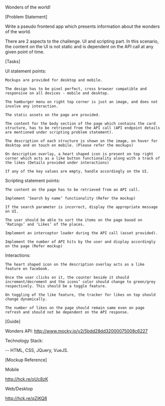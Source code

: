 Wonders of the world!

[Problem Statement]

Write a pseudo frontend app which presents information about the wonders of the world.

There are 2 aspects to the challenge. UI and scripting part. In this scenario, the content on the UI is not static and is dependent on the API call at any given point of time.

 

[Tasks]

UI statement points:

 

    Mockups are provided for desktop and mobile.

    The design has to be pixel perfect, cross browser compatible and responsive on all devices - mobile and desktop.

    The hamburger menu on right top corner is just an image, and does not involve any interaction.

    The static assets on the page are provided.

    The content for the body section of the page which contains the card structure, has to be retrieved from the API call (API endpoint details are mentioned under scripting problem statement).

    The description of each structure is shown on the image, on hover for desktop and on touch on mobile. (Please refer the mockups)

    On description overlay, a heart shaped icon is present on top right corner which acts as a like button functionality along with a track of the likes (Details provided under interactions)

    If any of the key values are empty, handle accordingly on the UI.

 

Scripting statement points:

 

    The content on the page has to be retrieved from an API call.

    Implement ‘Search by name’ functionality (Refer the mockup)

    If the search parameter is incorrect, display the appropriate message on UI.

    The user should be able to sort the items on the page based on ‘Ratings’ and ‘Likes’ of the places.

    Implement an interceptor loader during the API call (asset provided).

    Implement the number of API hits by the user and display accordingly on the page (Refer mockup)

 

Interactions:

 

    The heart shaped icon on the description overlay acts as a like feature on facebook.

    Once the user clicks on it, the counter beside it should increment/decrement and the icons’ color should change to green/grey respectively. This should be a toggle feature.

    On toggling of the like feature, the tracker for likes on top should change dynamically.

    The number of likes on the page should remain same even on page refresh and should not be dependent on the API response.


 

[Guide]

Wonders API: http://www.mocky.io/v2/5bdd28dd32000075008c6227

 

Technology Stack:

-- HTML, CSS, JQuery, VueJS.


 

[Mockup Reference]

 

Mobile

http://hck.re/oUc8zK

 

Web/Desktop

http://hck.re/qZiKQ8
